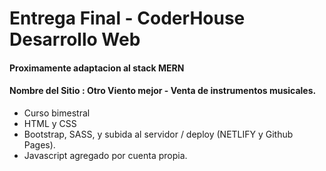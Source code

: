 # Entrega Final - CoderHouse Desarrollo Web
#### Proximamente adaptacion al stack MERN
#### Nombre del Sitio : Otro Viento mejor - Venta de instrumentos musicales.
- Curso bimestral
- HTML y CSS
- Bootstrap, SASS, y subida al servidor / deploy (NETLIFY y Github Pages).
- Javascript agregado por cuenta propia.
